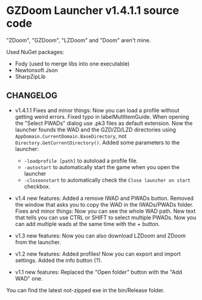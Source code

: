 # GZDoom Launcher v1.4.1.1 source code

"ZDoom", "GZDoom", "LZDoom" and "Doom" aren't mine.

Used NuGet packages:
- Fody (used to merge libs into one executable)
- Newtonsoft Json
- SharpZipLib

## CHANGELOG
* v1.4.1.1 Fixes and minor things:
Now you can load a profile without getting weird errors.
Fixed typo in labelMultItemGuide.
When opening the "Select PWADs" dialog use .pk3 files as default extension.
Now the launcher founds the WAD and the GZD/ZD/LZD directories using `AppDomain.CurrentDomain.BaseDirectory`, not `Directory.GetCurrentDirectory()`.
Added some parameters to the launcher:
  * `-loadprofile [path]` to autoload a profile file.
  * `-autostart` to automatically start the game when you open the launcher
  * `-closeonstart` to automatically check the `Close launcher on start` checkbox.

* v1.4 new features: Added a remove IWAD and PWADs button. Removed the window that asks you to copy the WAD in the IWADs/PWADs folder.
Fixes and minor things:
Now you can see the whole WAD path.
New text that tells you can use CTRL or SHIFT to select multiple PWADs.
Now you can add multiple wads at the same time with the + button.

* v1.3 new features: Now you can also download LZDoom and ZDoom from the launcher.

* v1.2 new features: Added profiles! Now you can export and import settings. Added the info button (?).

* v1.1 new features: Replaced the "Open folder" button with the "Add WAD" one.


You can find the latest not-zipped exe in the bin/Release folder.
